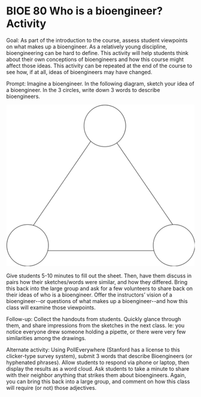 # BIOE 80 Who is a bioengineer? Activity

Goal: As part of the introduction to the course, assess student viewpoints on what makes up a bioengineer. As a relatively young discipline, bioengineering can be hard to define. This activity will help students think about their own conceptions of bioengineers and how this course might affect those ideas. This activity can be repeated at the end of the course to see how, if at all, ideas of bioengineers may have changed.

Prompt: Imagine a bioengineer. In the following diagram, sketch your idea of a bioengineer. In the 3 circles, write down 3 words to describe bioengineers.

![alt text](https://github.com/Stanford-BioE80/Stanford-BioE80.github.io/blob/master/assets/images/EngTriangle.png "What is a Bioengineer?")

Give students 5-10 minutes to fill out the sheet. Then, have them discuss in pairs how their sketches/words were similar, and how they differed. Bring this back into the large group and ask for a few volunteers to share back on their ideas of who is a bioengineer. Offer the instructors’ vision of a bioengineer--or questions of what makes up a bioengineer--and how this class will examine those viewpoints. 

Follow-up: Collect the handouts from students. Quickly glance through them, and share impressions from the sketches in the next class. Ie: you notice everyone drew someone holding a pipette, or there were very few similarities among the drawings. 

Alternate activity: Using PollEverywhere (Stanford has a license to this clicker-type survey system), submit 3 words that describe Bioengineers (or hyphenated phrases). Allow students to respond via phone or laptop, then display the results as a word cloud. Ask students to take a minute to share with their neighbor anything that strikes them about bioengineers. Again, you can bring this back into a large group, and comment on how this class will require (or not) those adjectives. 
